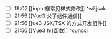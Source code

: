 
- [ ] 19:02 [[inpnt框常见样式修改]] ^w5jsak
- [ ] 21:55 [[Vue3 父子组件通信]]
- [ ] 21:56 [[ue3 JSX/TSX 的方式开发组件]]
- [ ] 21:56 [[Vue3 h()函数]] ^ouncxi